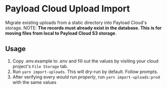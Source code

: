 # Payload Cloud Upload Import

Migrate existing uploads from a static directory into Payload Cloud's storage. NOTE: **The records must already exist in the database. This is for moving files from local to Payload Cloud S3 storage**.

## Usage

1. Copy .env.example to .env and fill out the values by visiting your cloud project's `File Storage` tab.
2. Run `yarn import-uploads`. This will dry-run by default. Follow prompts.
3. After verifying every _would run properly_, run `yarn import-uploads:prod` with the same values
